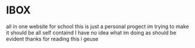 # IBOX
all in one website for school
this is just a personal progect im trying to make 
it should be all self containd
I have no idea what im doing as should be evident
thanks for reading this i geuse
